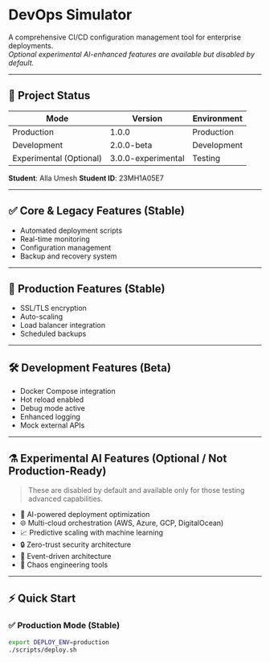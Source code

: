 # DevOps Simulator

A comprehensive CI/CD configuration management tool for enterprise deployments.  
_Optional experimental AI-enhanced features are available but disabled by default._

---

## 📌 Project Status

| Mode        | Version           | Environment     |
|-------------|--------------------|------------------|
| Production  | 1.0.0              | Production       |
| Development | 2.0.0-beta         | Development      |
| Experimental (Optional) | 3.0.0-experimental | Testing          |

**Student**: Alla Umesh 
**Student ID**: 23MH1A05E7

---

## ✅ Core & Legacy Features (Stable)

- Automated deployment scripts  
- Real-time monitoring  
- Configuration management  
- Backup and recovery system  

---

## 🚀 Production Features (Stable)

- SSL/TLS encryption  
- Auto-scaling  
- Load balancer integration  
- Scheduled backups  

---

## 🛠 Development Features (Beta)

- Docker Compose integration  
- Hot reload enabled  
- Debug mode active  
- Enhanced logging  
- Mock external APIs  

---

## ⚗️ Experimental AI Features (Optional / Not Production-Ready)

> These are disabled by default and available only for those testing advanced capabilities.

- 🤖 AI-powered deployment optimization  
- 🌐 Multi-cloud orchestration (AWS, Azure, GCP, DigitalOcean)  
- 📈 Predictive scaling with machine learning  
- 🔒 Zero-trust security architecture  
- 🌊 Event-driven architecture  
- 🎯 Chaos engineering tools  

---

## ⚡ Quick Start

### ✅ Production Mode (Stable)

```bash
export DEPLOY_ENV=production
./scripts/deploy.sh
